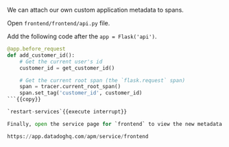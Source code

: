 We can attach our own custom application metadata to spans.

Open `frontend/frontend/api.py` file.

Add the following code after the `app = Flask('api')`.

``` python
@app.before_request
def add_customer_id():
    # Get the current user's id
    customer_id = get_customer_id()

    # Get the current root span (the `flask.request` span)
    span = tracer.current_root_span()
    span.set_tag('customer_id', customer_id)
```{{copy}}

`restart-services`{{execute interrupt}}

Finally, open the service page for `frontend` to view the new metadata on traces.

https://app.datadoghq.com/apm/service/frontend
